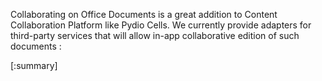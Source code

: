 Collaborating on Office Documents is a great addition to Content Collaboration Platform like Pydio Cells. We currently provide adapters for third-party services that will allow in-app collaborative edition of such documents :

[:summary]